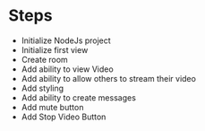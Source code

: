 # Steps

- Initialize NodeJs project
- Initialize first view
- Create room
- Add ability to view Video
- Add ability to allow others to stream their video
- Add styling
- Add ability to create messages
- Add mute button
- Add Stop Video Button